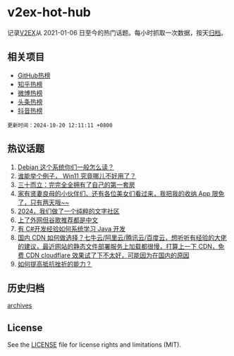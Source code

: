 # v2ex-hot-hub

 记录[V2EX](https://www.v2ex.com/)从 2021-01-06 日至今的热门话题。每小时抓取一次数据，按天[归档](archives)。
 
 ## 相关项目

- [GitHub热榜](https://github.com/snaildev/github-hot-hub)
- [知乎热榜](https://github.com/snaildev/zhihu-hot-hub)
- [微博热榜](https://github.com/snaildev/weibo-hot-hub)
- [头条热榜](https://github.com/snaildev/toutiao-hot-hub)
- [抖音热榜](https://github.com/snaildev/douyin-hot-hub)


 `更新时间：2024-10-20 12:11:11 +0800`

## 热议话题

1. [Debian 这个系统你们一般怎么读？](https://www.v2ex.com/t/1081704)
1. [谁能举个例子， Win11 究竟哪儿不好用了？](https://www.v2ex.com/t/1081793)
1. [三十而立：完完全全拥有了自己的第一套房](https://www.v2ex.com/t/1081814)
1. [家有贤妻良母的小伙伴们、还有各位美女们看过来，我把我的收纳 App 限免了，只有两天哦~~](https://www.v2ex.com/t/1081713)
1. [2024，我们做了一个纯粹的文字社区](https://www.v2ex.com/t/1081778)
1. [上了外网但谷歌推荐都是中文](https://www.v2ex.com/t/1081728)
1. [有 C#开发经验如何系统学习 Java 开发](https://www.v2ex.com/t/1081715)
1. [国内 CDN 如何做选择？七牛云/阿里云/腾讯云/百度云，想听听有经验的大佬的建议，最近网站的静态文件部署服务上加载都很慢，打算上一下 CDN，免费 CDN cloudflare 效果试了下不太好，可能因为在国内的原因](https://www.v2ex.com/t/1081756)
1. [如何提高抵抗挫折的能力？](https://www.v2ex.com/t/1081806)

## 历史归档

[archives](archives)

## License

See the [LICENSE](LICENSE) file for license rights and limitations (MIT).
